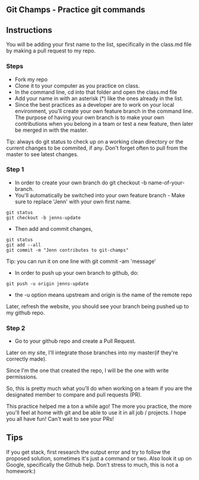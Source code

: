 ## Git Champs - Practice git commands

## Instructions
You will be adding your first name to the list, specifically in the class.md file by making a pull request to my repo.

### Steps
- Fork my repo
- Clone it to your computer as you practice on class.
- In the command line, cd into that folder and open the class.md file
- Add your name in with an asterisk (*) like the ones already in the list.
- Since the best practices as a developer are to work on your local environment, you'll create your own feature branch in the command line. The purpose of having your own branch is to make your own contributions when you belong in a team or test a new feature, then later be merged in with the master.

Tip: always do git status to check up on a working clean directory or the current changes to be commited, if any. Don't forget often to pull from the master to see latest changes.

### Step 1
- In order to create your own branch do git checkout -b name-of-your-branch. 
- You'll automatically be switched into your own feature branch - Make sure to replace 'Jenn' with your own first name.
```
git status
git checkout -b jenns-update
```
- Then add and commit changes,
```
git status
git add --all
git commit -m "Jenn contributes to git-champs"
```
Tip: you can run it on one line with git commit -am 'message'

- In order to push up your own branch to github, do:

```
git push -u origin jenns-update
```
- the -u option means upstream and origin is the name of the remote repo

Later, refresh the website, you should see your branch being pushed up to my github repo.

### Step 2
- Go to your github repo and create a Pull Request.

Later on my site, I'll integrate those branches into my master(if they're correctly made). 

Since I'm the one that created the repo, I will be the one with write permissions. 

So, this is pretty much what you'll do when working on a team if you are the designated member to compare and pull requests (PR).

This practice helped me a ton a while ago! The more you practice, the more you'll feel at home with git and be able to use it in all job / projects. I hope you all have fun! Can't wait to see your PRs!

## Tips
If you get stack, first research the output error and try to follow the proposed solution, sometimes it's just a command or two. Also look it up on Google, specifically the Github help. Don't stress to much, this is not a homework:)





